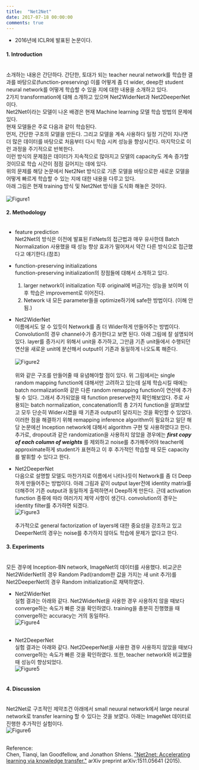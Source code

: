 ```yaml
---
title:  "Net2Net"
date: 2017-07-18 00:00:00
comments: true
---
```

- 2016년에 ICLR에 발표된 논문이다.

#### 1. Introduction <br> <br>
소개하는 내용은 간단하다. 간단한, 토대가 되는 teacher neural network를 학습한 결과를
바탕으로(function-preserving) 이를 어떻게 좀 더 wider, deep한 student neural network를 어떻게 학습할 수 있을 지에 대한
내용을 소개하고 있다. <br>
2가지 transformation에 대해 소개하고 있으며 Net2WiderNet과 Net2DeeperNet이다. <br>
Net2Net이라는 모델이 나온 배경은 현재 Machine learning 모델 학습 방법의 문제에 있다. <br>
현재 모델들은 주로 다음과 같이 학습된다. <br>
먼저, 간단한 구조의 모델을 만든다. 그리고 모델을 계속 사용하다 일정 기간이 지나면 더 많은 데이터를 바탕으로 처음부터
다시 학습 시켜 성능을 향상시킨다. 마지막으로 이런 과정을 주기적으로 반복한다. <br>
이런 방식의 문제점은 데이터가 지속적으로 많아지고 모델의 capacity도 계속 증가할 것이므로 학습 시간이 점점 길어지는 데에 있다. <br>
위의 문제를 해당 논문에서 Net2Net 방식으로 기존 모델을 바탕으로한 새로운 모델을 어떻게 빠르게 학습할 수 있는 지에 대한 내용을 다루고 있다. <br>
아래 그림은 현재 training 방식 및 Net2Net 방식을 도식화 해놓은 것이다. <br> <br>
![Figure1](https://ai2-s2-public.s3.amazonaws.com/figures/2016-11-08/16cb6876666f3a7b56a636c1d85ad00bd0d98bf3/1-Figure1-1.png)

#### 2. Methodology <br> <br>
- feature prediction <br>
Net2Net의 방식은 이전에 발표된 FitNets의 접근법과 매우 유사한데 Batch Normalization 사용했을 때 성능 향상 효과가 떨어져서
약간 다른 방식으로 접근했다고 얘기한다.(참조)

- function-preserving initializations <br>
function-preserving initialization의 장점들에 대해서 소개하고 있다.
  1. larger network이 initialization 직후 original에 버금가는 성능을 보이며 이 후 학습은 improvement로 이어진다.
  2. Network 내 모든 parameter들을 optimize하기에 safe한 방법이다. (이해 안 됨.)

- Net2WiderNet <br>
이름에서도 알 수 있듯이 Network를 좀 더 Wider하게 만들어주는 방법이다.
Convolution의 경우 channel수가 증가한다고 보면 된다.
아래 그림에 잘 설명되어 있다. layer를 증가시키 위해서 unit을 추가하고, 그만큼 기존 unit들에서 수행되던 연산을
새로운 unit에 분산해서 output이 기존과 동일하게 나오도록 해준다. <br> <br>
![Figure2](https://ai2-s2-public.s3.amazonaws.com/figures/2016-11-08/16cb6876666f3a7b56a636c1d85ad00bd0d98bf3/3-Figure2-1.png) <br> <br>
위와 같은 구조를 만들어줄 때 유념해야할 점이 있다. 위 그림에서는 single random mapping function에 대해서만 고려하고 있는데
실제 학습시킬 때에는 batch normalization와 같은 다른 random remapping function이 연산에 추가될 수 있다.
그래서 추가되었을 때 function preserve한지 확인해보았다.
주로 사용되는 batch normalization, concatenation의 총 2가지 function을 살펴보았고 모두 단순히 Wider시켰을 때
기존과 output이 달라지는 것을 확인할 수 있었다.
이러한 점을 해결하기 위해 remapping inference algorithm이 필요하고 일단 해당 논문에선 Inception network에 대해서
algorithm 구현 및 사용하였다고 한다.
추가로, dropout과 같은 randomization을 사용하지 않았을 경우에는 ***first copy of each column of weights*** 를 제외하고
noise를 추가해주어야 teacher에 approximate하게 student가 표현하고 이 후 추가적인 학습할 때 모든 capacity를 발휘할 수 있다고 한다.


- Net2DeeperNet <br>
다음으로 설명할 모델도 마찬가지로 이름에서 나타나듯이 Network를 좀 더 Deep하게 만들어주는 방법이다.
아래 그림과 같이 output layer전에 identity matrix를 더해주어 기존 output과 동일하게 출력하면서 Deep하게 만든다.
근데 activation function 종류에 따라 여러가지 제약 사항이 생긴다. convolution의 경우는 identity filter를 추가하면 되겠다. <br>
![Figure3](https://ai2-s2-public.s3.amazonaws.com/figures/2016-11-08/16cb6876666f3a7b56a636c1d85ad00bd0d98bf3/4-Figure3-1.png) <br> <br>
추가적으로 general factorization of layers에 대한 중요성을 강조하고 있고 DeeperNet의 경우는 noise를 추가하지 않아도
학습에 문제가 없다고 한다.

#### 3. Experiments <br> <br>
모든 경우에 Inception-BN network, ImageNet의 데이터를 사용했다.
비교군은 Net2WiderNet의 경우 Random Pad(random한 값을 가지는 새 unit 추가)를 Net2DeeperNet의 경우
Random initialization로 채택하였다.

- Net2WiderNet <br>
실험 결과는 아래와 같다. Net2WiderNet을 사용한 경우 사용하지 않을 때보다 converge하는 속도가 빠른 것을 확인하였다.
training을 충분히 진행했을 때 converge하는 accuracy는 거의 동일하다. <br>
![Figure4](https://ai2-s2-public.s3.amazonaws.com/figures/2016-11-08/16cb6876666f3a7b56a636c1d85ad00bd0d98bf3/6-Figure4-1.png) <br> <br>

- Net2DeeperNet <br>
실험 결과는 아래와 같다. Net2DeeperNet을 사용한 경우 사용하지 않았을 때보다 converge하는 속도가 빠른 것을 확인하였다.
또한, teacher network와 비교했을 때 성능이 향상되었다. <br>
![Figure5](https://ai2-s2-public.s3.amazonaws.com/figures/2016-11-08/16cb6876666f3a7b56a636c1d85ad00bd0d98bf3/7-Figure5-1.png) <br> <br>

#### 4. Discussion <br> <br>
Net2Net로 구조적인 제약조건 아래에서 small neuural network에서 large neural network로 transfer learning 할 수 있다는 것을 보였다.
아래는 ImageNet 데이터로 진행한 추가적인 실험이다. <br>
![Figure6](https://ai2-s2-public.s3.amazonaws.com/figures/2016-11-08/16cb6876666f3a7b56a636c1d85ad00bd0d98bf3/8-Figure6-1.png) <br> <br>


Reference: <br>
Chen, Tianqi, Ian Goodfellow, and Jonathon Shlens. ["Net2net: Accelerating learning via knowledge transfer."](https://arxiv.org/abs/1511.05641) arXiv preprint arXiv:1511.05641 (2015).
